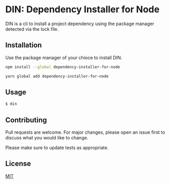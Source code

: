 # DIN: Dependency Installer for Node

DIN is a cli to install a project dependency using the package manager detected via the lock file.

## Installation

Use the package manager of your chioce to install DIN.

```bash
npm install --global dependency-installer-for-node
```

```bash
yarn global add dependency-installer-for-node
```

## Usage

```bash
$ din
```

## Contributing

Pull requests are welcome. For major changes, please open an issue first to discuss what you would like to change.

Please make sure to update tests as appropriate.

## License

[MIT](https://choosealicense.com/licenses/mit/)
